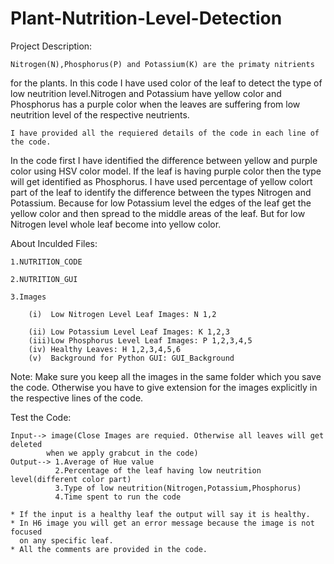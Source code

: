 # Plant-Nutrition-Level-Detection

Project Description: 

	Nitrogen(N),Phosphorus(P) and Potassium(K) are the primaty nitrients 
for the plants. In this code I have used color of the leaf to detect the type of low 
neutrition level.Nitrogen and Potassium have yellow color and Phosphorus has 
a purple color when the leaves are suffering from low neutrition level 
of the respective neutrients.

	I have provided all the requiered details of the code in each line of the code. 
In the code first I have identified the difference between yellow and purple 
color using HSV color model. If the leaf is having purple color then the type will 
get identified as Phosphorus. I have used percentage of yellow colort part of the 
leaf to identify the difference between the types Nitrogen and Potassium. Because 
for low Potassium level the edges of the leaf get the yellow color and then spread 
to the middle areas of the leaf. But for low Nitrogen level whole leaf become into 
yellow color.

About Inculded Files:

	1.NUTRITION_CODE
	
	2.NUTRITION_GUI
	
	3.Images
	
		(i)  Low Nitrogen Level Leaf Images: N 1,2
		
		(ii) Low Potassium Level Leaf Images: K 1,2,3
		(iii)Low Phosphorus Level Leaf Images: P 1,2,3,4,5
		(iv) Healthy Leaves: H 1,2,3,4,5,6  
		(v)  Background for Python GUI: GUI_Background

Note: Make sure you keep all the images in the same folder which you save the code. 
      Otherwise you have to give extension for the images explicitly in the respective 
      lines of the code.

Test the Code:

	Input--> image(Close Images are requied. Otherwise all leaves will get deleted 
			when we apply grabcut in the code)
	Output--> 1.Average of Hue value
          	  2.Percentage of the leaf having low neutrition level(different color part)
          	  3.Type of low neutrition(Nitrogen,Potassium,Phosphorus)
          	  4.Time spent to run the code

	* If the input is a healthy leaf the output will say it is healthy.
	* In H6 image you will get an error message because the image is not focused 
	  on any specific leaf.
	* All the comments are provided in the code.
